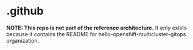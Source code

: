 # .github

**NOTE: This repo is not part of the reference architecture.** It only exists
because it contains the README for hello-openshift-multicluster-gitops
organization.
